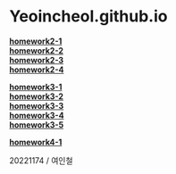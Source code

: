 # Yeoincheol.github.io

[**homework2-1**](https://Yeoincheol.github.io/homework2-1.html)<br>
[**homework2-2**](https://Yeoincheol.github.io/homework2-2.html)<br>
[**homework2-3**](https://Yeoincheol.github.io/homework2-3.html)<br>
[**homework2-4**](https://Yeoincheol.github.io/homework2-4.html)<br>

[**homework3-1**](https://Yeoincheol.github.io/homework3-1.jpg)<br>
[**homework3-2**](https://Yeoincheol.github.io/homework3-2.jpg)<br>
[**homework3-3**](https://Yeoincheol.github.io/homework3-3.jpg)<br>
[**homework3-4**](https://Yeoincheol.github.io/homework3-4.jpg)<br>
[**homework3-5**](https://Yeoincheol.github.io/homework3-5.html)<br>

[**homework4-1**](https://Yeoincheol.github.io/homework4-1.html)<br>

20221174 / 여인철

